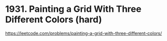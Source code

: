# 1931. Painting a Grid With Three Different Colors (hard)

https://leetcode.com/problems/painting-a-grid-with-three-different-colors/
